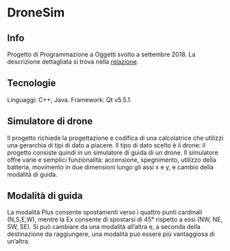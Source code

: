 # DroneSim
## Info
Progetto di Programmazione a Oggetti svolto a settembre 2018.  La descrizione dettagliata si trova nella [relazione](https://github.com/nevepura/drone-simulator/blob/master/relazione%20DroneSim.pdf).
## Tecnologie
Linguaggi: C++, Java.
Framework: Qt v5.5.1.
## Simulatore di drone
Il progetto richiede la progettazione e codifica di una calcolatrice che utilizzi una gerarchia di tipi di dato a piacere. Il tipo di dato scelto è il drone: il progetto consiste quindi in un simulatore di guida di un drone.
Il simulatore offre varie e semplici funzionalità: accensione, spegnimento, utilizzo della batteria, movimento in due dimensioni lungo gli assi x e y, e cambio della modalità di guida.

## Modalità di guida
La modalità Plus consente spostamenti verso i quattro punti cardinali (N,S,E,W), mentre la Ex consente di spostarsi di 45° rispetto a essi (NW, NE, SW, SE). Si può cambiare da una modalità all’altra e, a seconda della destinazione da raggiungere, una modalità può essere più vantaggiosa di un’altra. 

